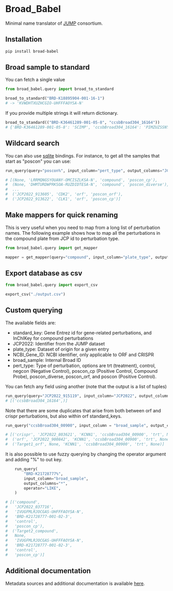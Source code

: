 # Broad_Babel

Minimal name translator of [JUMP](https://jump-cellpainting.broadinstitute.org/) consortium.

## Installation

```bash
pip install broad-babel
```

## Broad sample to standard 
You can fetch a single value
```python
from broad_babel.query import broad_to_standard

broad_to_standard("BRD-K18895904-001-16-1") 
# -> 'KVWDHTXUZHCGIO-UHFFFAOYSA-N'
```
If you provide multiple strings it will return dictionary.

```python
broad_to_standard(("BRD-K36461289-001-05-8", "ccsbBroad304_16164")) 
# {'BRD-K36461289-001-05-8': 'SCIMP', 'ccsbBroad304_16164': 'PIMZUZSSNYHVCU-KBLUICEQSA-N'}
```

## Wildcard search
You can also use [sqlite](https://docs.python.org/3/library/sqlite3.html) bindings. For instance, to get all the samples that start as "poscon" you can use:

```python
run_query(query="poscon%", input_column="pert_type", output_columns="JCP2022,standard_key,plate_type,pert_type", operator="LIKE")

# [(None, 'LRRMQNGSYOUANY-OMCISZLKSA-N', 'compound', 'poscon_cp'),
#  (None, 'DHMTURDWPRKSOA-RUZDIDTESA-N', 'compound', 'poscon_diverse'),
#  ...
#  ('JCP2022_913605', 'CDK2', 'orf', 'poscon_orf'),
#  ('JCP2022_913622', 'CLK1', 'orf', 'poscon_cp')]
```

## Make mappers for quick renaming

This is very useful when you need to map from a long list of perturbation names. The following example shows how to map all the perturbations in the compound plate from JCP id to perturbation type.
```python
from broad_babel.query import get_mapper

mapper = get_mapper(query="compound", input_column="plate_type", output_columns="JCP2022,pert_type")
```


## Export database as csv
```python
from broad_babel.query import export_csv

export_csv("./output.csv")
```

## Custom querying
The available fields are:
- standard_key: Gene Entrez id for gene-related perturbations, and InChIKey for compound perturbations
- JCP2022: Identifier from the JUMP dataset
- plate_type: Dataset of origin for a given entry
- NCBI_Gene_ID: NCBI identifier, only applicable to ORF and CRISPR
- broad_sample: Internal Broad ID
- pert_type: Type of perturbation, options are trt (treatment), control, negcon (Negative Control), poscon_cp (Positive Control, Compound Probe), poscon_diverse, poscon_orf, and poscon (Positive Control).

You can fetch any field using another (note that the output is a list of tuples)

```python
run_query(query="JCP2022_915119", input_column="JCP2022", output_columns="broad_sample")
# [('ccsbBroad304_16164',)]
```

Note that there are some duplicates that arise from both between orf and crispr perturbations, but also within orf standard_keys.

```python
run_query("ccsbBroad304_00900", input_column = "broad_sample", output_columns = "*")

# [('crispr', 'JCP2022_803621', 'KCNN1', 'ccsbBroad304_00900', 'trt', None),
#  ('orf', 'JCP2022_900842', 'KCNN1', 'ccsbBroad304_00900', 'trt', None),
#  ('Target1_orf', None, 'KCNN1', 'ccsbBroad304_00900', 'trt', None)]
```

It is also possible to use fuzzy querying by changing the operator argument and adding "%" to out key.

```python
    run_query(
        "BRD-K21728777%",
        input_column="broad_sample",
        output_columns="*",
        operator="LIKE",
    )

# [('compound',
#   'JCP2022_037716',
#   'IVUGFMLRJOCGAS-UHFFFAOYSA-N',
#   'BRD-K21728777-001-02-3',
#   'control',
#   'poscon_cp'),
#  ('Target2_compound',
#   None,
#   'IVUGFMLRJOCGAS-UHFFFAOYSA-N',
#   'BRD-K21728777-001-02-3',
#   'control',
#   'poscon_cp')]
```

## Additional documentation
Metadata sources and additional documentation is available [here](./docs). 
